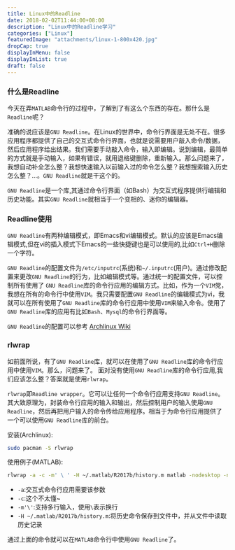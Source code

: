 ```yaml
---
title: Linux中的Readline
date: 2018-02-02T11:44:00+08:00
description: "Linux中的Readline学习"
categories: ["Linux"]
featuredImage: "attachments/linux-1-800x420.jpg"
dropCap: true
displayInMenu: false
displayInList: true
draft: false
---
```


### 什么是Readline

今天在弄`MATLAB`命令行的过程中，了解到了有这么个东西的存在。那什么是`Readline`呢？

准确的说应该是`GNU Readline`。在Linux的世界中，命令行界面是无处不在。很多应用程序都提供了自己的交互式命令行界面，也就是说需要用户敲入命令/数据，然后应用程序给出结果。我们需要手动敲入命令，输入即编辑。说到编辑，最简单的方式就是手动输入，如果有错误，就用退格键删除，重新输入。那么问题来了，我想自动补全怎么整？我想快速输入以前输入过的命令怎么整？我想搜索输入历史怎么整？...。`GNU Readline`就是干这个的。

`GNU Readline`是一个库,其通过命令行界面（如Bash）为交互式程序提供行编辑和历史功能。其实`GNU Readline`就相当于一个变相的、迷你的编辑器。

<!-- more -->

### Readline使用

`GNU Readline`有两种编辑模式，即Emacs和vi编辑模式。默认的应该是Emacs编辑模式,但在vi的插入模式下Emacs的一些快捷键也是可以使用的,比如`Ctrl+H`删除一个字符。

`GNU Readline`的配置文件为`/etc/inputrc`(系统)和`~/.inputrc`(用户)。通过修改配置来更改`GNU Readline`的行为，比如编辑模式等。通过统一的配置文件，可以控制所有使用了 `GNU Readline`库的命令行应用的编辑方式。比如，作为一个`VIM`党，我想在所有的命令行中使用`VIM`。我只需要配置`GNU Readline`的编辑模式为vi，我就可以在所有使用了`GNU Readline`库的命令行应用中使用`VIM`来输入命令。使用了`GNU Readline`库的应用有比如`Bash`、`Mysql`的命令行界面等。

`GNU Readline`的配置可以参考  [Archlinux Wiki](https://wiki.archlinux.org/index.php/readline)

### rlwrap

如前面所说，有了`GNU Readline`库，就可以在使用了`GNU Readline`库的命令行应用中使用`VIM`。那么，问题来了。 面对没有使用`GNU Readline`库的命令行应用,我们应该怎么整？答案就是使用`rlwrap`。

`rlwrap`即`Readline wrapper`。它可以让任何一个命令行应用支持`GNU Readline`。其大致原理为，封装命令行应用的输入和输出，然后控制用户的输入使用`GNU Readline`，然后再把用户输入的命令传给应用程序。相当于为命令行应用提供了一个可以使用`GNU Readline`库的前台。

安装(Archlinux):

```bash
sudo pacman -S rlwrap
```

使用例子(MATLAB):

```bash
rlwrap -a -c -m' \ ' -H ~/.matlab/R2017b/history.m matlab -nodesktop -nosplash -nodisplay
```

- `-a`:交互式命令行应用需要该参数
- `-c`:这个不太懂~
- `-m'\'`:支持多行输入，使用`\`表示换行
- `-H ~/.matlab/R2017b/history.m`:将历史命令保存到文件中，并从文件中读取历史记录

通过上面的命令就可以在`MATLAB`命令行中使用`GNU Readline`了。
